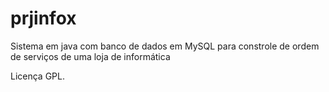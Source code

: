 # prjinfox
Sistema em java com banco de dados em MySQL para constrole de ordem de serviços de uma loja de informática

Licença GPL.

